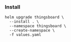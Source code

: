 
### Install
```shell
helm upgrade thingsboard \
  --install . \
  --namespace thingsboard \
  --create-namespace \
  -f values.yaml
```